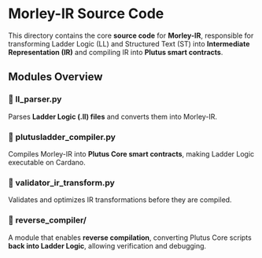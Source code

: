 # Morley-IR Source Code

This directory contains the core **source code** for **Morley-IR**, responsible for transforming Ladder Logic (LL) and Structured Text (ST) into **Intermediate Representation (IR)** and compiling IR into **Plutus smart contracts**.

## **Modules Overview**

### **🔹 ll_parser.py**
Parses **Ladder Logic (.ll) files** and converts them into Morley-IR.

### **🔹 plutusladder_compiler.py**
Compiles Morley-IR into **Plutus Core smart contracts**, making Ladder Logic executable on Cardano.

### **🔹 validator_ir_transform.py**
Validates and optimizes IR transformations before they are compiled.

### **🔹 reverse_compiler/**
A module that enables **reverse compilation**, converting Plutus Core scripts **back into Ladder Logic**, allowing verification and debugging.

